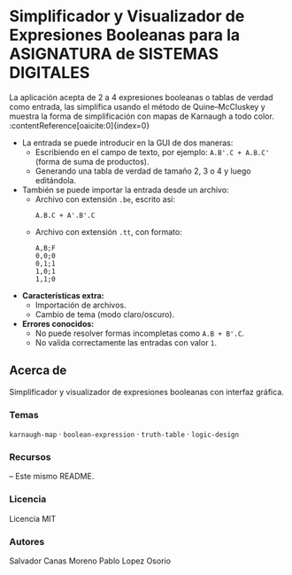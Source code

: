 # Simplificador y Visualizador de Expresiones Booleanas para la ASIGNATURA de SISTEMAS DIGITALES

La aplicación acepta de 2 a 4 expresiones booleanas o tablas de verdad como entrada, las simplifica usando el método de Quine–McCluskey y muestra la forma de simplificación con mapas de Karnaugh a todo color. :contentReference[oaicite:0]{index=0}

* La entrada se puede introducir en la GUI de dos maneras:  
  * Escribiendo en el campo de texto, por ejemplo: `A.B'.C + A.B.C'` (forma de suma de productos).  
  * Generando una tabla de verdad de tamaño 2, 3 o 4 y luego editándola.  
* También se puede importar la entrada desde un archivo:  
  * Archivo con extensión `.be`, escrito así:  
    ```  
    A.B.C + A'.B'.C  
    ```  
  * Archivo con extensión `.tt`, con formato:  
    ```  
    A,B;F  
    0,0;0  
    0,1;1  
    1,0;1  
    1,1;0  
    ```  
* **Características extra:**  
  * Importación de archivos.  
  * Cambio de tema (modo claro/oscuro).  
* **Errores conocidos:**  
  * No puede resolver formas incompletas como `A.B + B'.C`.  
  * No valida correctamente las entradas con valor `1`.  

## Acerca de

Simplificador y visualizador de expresiones booleanas con interfaz gráfica.  

### Temas

`karnaugh-map` · `boolean-expression` · `truth-table` · `logic-design`  

### Recursos

– Este mismo README.  

### Licencia

Licencia MIT

### Autores

Salvador Canas Moreno
Pablo Lopez Osorio
